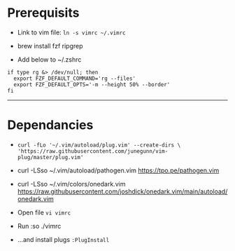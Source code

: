 # Prerequisits

* Link to vim file: `ln -s vimrc ~/.vimrc`

* brew install fzf ripgrep

* Add below to ~/.zshrc

```
if type rg &> /dev/null; then
  export FZF_DEFAULT_COMMAND='rg --files'
  export FZF_DEFAULT_OPTS='-m --height 50% --border'
fi
```

***

# Dependancies

* `curl -fLo '~/.vim/autoload/plug.vim' --create-dirs \
    'https://raw.githubusercontent.com/junegunn/vim-plug/master/plug.vim'`

* curl -LSso ~/.vim/autoload/pathogen.vim https://tpo.pe/pathogen.vim

* curl -LSso ~/.vim/colors/onedark.vim https://raw.githubusercontent.com/joshdick/onedark.vim/main/autoload/onedark.vim

* Open file `vi vimrc`

* Run :so ./vimrc

* ...and install plugs `:PlugInstall`
